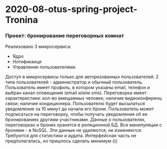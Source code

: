 # 2020-08-otus-spring-project-Tronina

### Проект: бронирование переговорных комнат

Реализовано 3 микросервиса:
- Ядро
- Нотификаиця
- Управление пользователями.

Доступ в микросервисы только для авторизованных пользователей.
2 типа пользователей - администратор и обычный пользователь. 
Пользователь имеет профиль, в котором указаны email, телефон и выбран канал оповещения (email и/или sms). 
Переговорка имеет характеристики: кол-во вмещаемых человек; наличие видеоконференц связи; наличие кондиционера. 
Пользователю будет высылаться уведомление за 10 минут до начала его брони. 
Пользователь может подписаться на переговорку, чтобы получать уведомления об ее бронированиях другими участниками. 
Данные о пользователях, переговорках и бронях хранятся в реляционной БД.
Все манипуляции с бронями - в NoSQL. Эти данные не удаляются, не изменяются. Требуются для статистики и аудита. 
Интерфейсная часть не предполагалась, но пришлось сделать минимум (((
